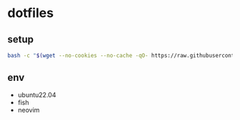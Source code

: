 # dotfiles

## setup

```sh
bash -c "$(wget --no-cookies --no-cache -qO- https://raw.githubusercontent.com/yashikota/dotfiles/master/setup.sh)"
```

## env

- ubuntu22.04
- fish
- neovim

